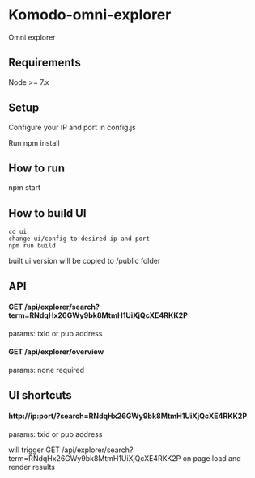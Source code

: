 # Komodo-omni-explorer

Omni explorer

## Requirements

Node >= 7.x

## Setup

Configure your IP and port in config.js

Run npm install

## How to run

npm start

## How to build UI

```
cd ui
change ui/config to desired ip and port
npm run build
```

built ui version will be copied to /public folder

## API
#### GET /api/explorer/search?term=RNdqHx26GWy9bk8MtmH1UiXjQcXE4RKK2P

params: txid or pub address

#### GET /api/explorer/overview

params: none required

## UI shortcuts

#### http://ip:port/?search=RNdqHx26GWy9bk8MtmH1UiXjQcXE4RKK2P

params: txid or pub address

will trigger GET /api/explorer/search?term=RNdqHx26GWy9bk8MtmH1UiXjQcXE4RKK2P on page load and render results